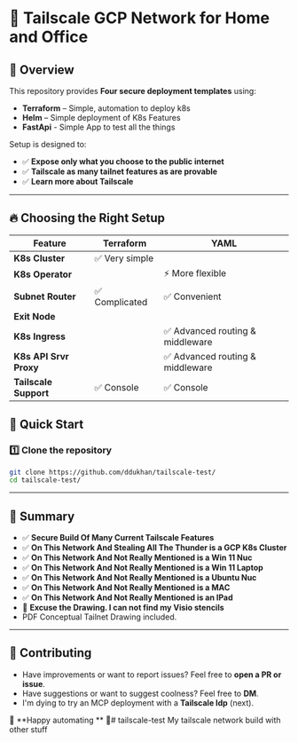 # 🚀 Tailscale GCP Network for Home and Office

## 🌟 Overview  

This repository provides **Four secure deployment templates** using:  
- **Terraform** – Simple, automation to deploy k8s  
- **Helm** – Simple deployment of K8s Features
- **FastApi** - Simple App to test all the things  

Setup is designed to:  
- ✅ **Expose only what you choose to the public internet**  
- ✅ **Tailscale as many tailnet features as are provable**  
- ✅ **Learn more about Tailscale**  

---

## 🔥 Choosing the Right Setup  

| Feature          | Terraform      | YAML             |
|------------------|----------------|------------------|
| **K8s Cluster**  | ✅ Very simple |                  |
| **K8s Operator** |                 | ⚡ More flexible |
| **Subnet Router**| ✅ Complicated    | ✅ Convenient |
| **Exit Node**    | |  |
| **K8s Ingress**  |  | ✅ Advanced routing & middleware |
| **K8s API Srvr Proxy**|  | ✅ Advanced routing & middleware |
| **Tailscale Support** | ✅ Console | ✅ Console |


## 🚀 Quick Start  

### 1️⃣ Clone the repository  
```sh
git clone https://github.com/ddukhan/tailscale-test/
cd tailscale-test/
```

---

## 📌 Summary  

- ✅ **Secure Build Of Many Current Tailscale Features**
- ✅ **On This Network And Stealing All The Thunder is a GCP K8s Cluster**
- ✅ **On This Network And Not Really Mentioned is a Win 11 Nuc**
- ✅ **On This Network And Not Really Mentioned is a Win 11 Laptop**
- ✅ **On This Network And Not Really Mentioned is a Ubuntu Nuc**
- ✅ **On This Network And Not Really Mentioned is a MAC**
- ✅ **On This Network And Not Really Mentioned is an IPad**
- 🤬 **Excuse the Drawing. I can not find my Visio stencils**
- PDF Conceptual Tailnet Drawing included.
---

## 🤝 Contributing  

- Have improvements or want to report issues? Feel free to **open a PR or issue**.
- Have suggestions  or want to suggest coolness? Feel free to **DM**.
- I'm dying to try an MCP deployment with a **Tailscale Idp** (next).


🔗 **Happy automating ** 🚀# tailscale-test
My tailscale network build with other stuff
